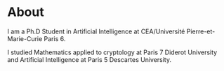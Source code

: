 # About

I am a Ph.D Student in Artificial Intelligence at CEA/Université Pierre-et-Marie-Curie Paris 6.

I studied Mathematics applied to cryptology at Paris 7 Diderot University and Artificial Intelligence at Paris 5 Descartes University.

